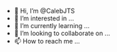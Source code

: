 - 👋 Hi, I’m @CalebJTS
- 👀 I’m interested in ...
- 🌱 I’m currently learning ...
- 💞️ I’m looking to collaborate on ...
- 📫 How to reach me ...

<!---
CalebJTS/CalebJTS is a ✨ special ✨ repository because its `README.md` (this file) appears on your GitHub profile.
You can click the Preview link to take a look at your changes.
This is my new final project. 
--->

